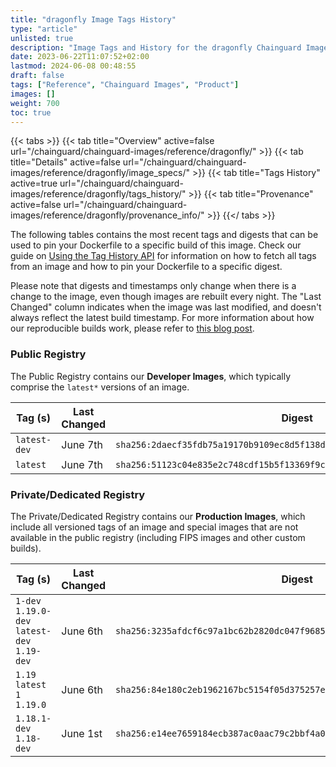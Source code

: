 ```yaml
---
title: "dragonfly Image Tags History"
type: "article"
unlisted: true
description: "Image Tags and History for the dragonfly Chainguard Image"
date: 2023-06-22T11:07:52+02:00
lastmod: 2024-06-08 00:48:55
draft: false
tags: ["Reference", "Chainguard Images", "Product"]
images: []
weight: 700
toc: true
---
```


{{< tabs >}}
{{< tab title="Overview" active=false url="/chainguard/chainguard-images/reference/dragonfly/" >}}
{{< tab title="Details" active=false url="/chainguard/chainguard-images/reference/dragonfly/image_specs/" >}}
{{< tab title="Tags History" active=true url="/chainguard/chainguard-images/reference/dragonfly/tags_history/" >}}
{{< tab title="Provenance" active=false url="/chainguard/chainguard-images/reference/dragonfly/provenance_info/" >}}
{{</ tabs >}}

The following tables contains the most recent tags and digests that can be used to pin your Dockerfile to a specific build of this image. Check our guide on [Using the Tag History API](/chainguard/chainguard-images/using-the-tag-history-api/) for information on how to fetch all tags from an image and how to pin your Dockerfile to a specific digest.

Please note that digests and timestamps only change when there is a change to the image, even though images are rebuilt every night. The "Last Changed" column indicates when the image was last modified, and doesn't always reflect the latest build timestamp. For more information about how our reproducible builds work, please refer to [this blog post](https://www.chainguard.dev/unchained/reproducing-chainguards-reproducible-image-builds).

### Public Registry
The Public Registry contains our **Developer Images**, which typically comprise the `latest*` versions of an image.

| Tag (s)       | Last Changed | Digest                                                                    |
|---------------|--------------|---------------------------------------------------------------------------|
|  `latest-dev` | June 7th     | `sha256:2daecf35fdb75a19170b9109ec8d5f138d57eb4cf374f8d31aeed77b73f9aa20` |
|  `latest`     | June 7th     | `sha256:51123c04e835e2c748cdf15b5f13369f9ca94c5543e99f3c52a83a6d9d9eefbd` |


### Private/Dedicated Registry
The Private/Dedicated Registry contains our **Production Images**, which include all versioned tags of an image and special images that are not available in the public registry (including FIPS images and other custom builds).

| Tag (s)                                       | Last Changed | Digest                                                                    |
|-----------------------------------------------|--------------|---------------------------------------------------------------------------|
|  `1-dev` `1.19.0-dev` `latest-dev` `1.19-dev` | June 6th     | `sha256:3235afdcf6c97a1bc62b2820dc047f9685aba5ccdfc02b8c732fd1ac7c3d3129` |
|  `1.19` `latest` `1` `1.19.0`                 | June 6th     | `sha256:84e180c2eb1962167bc5154f05d375257eff141ec47d10d91042219c38a1a11f` |
|  `1.18.1-dev` `1.18-dev`                      | June 1st     | `sha256:e14ee7659184ecb387ac0aac79c2bbf4a0f911b2190f609209a1aee485b24772` |


